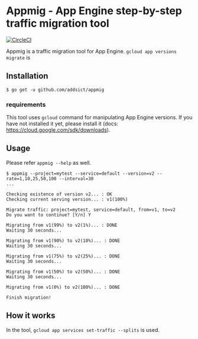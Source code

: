 # Appmig - App Engine step-by-step traffic migration tool

[![CircleCI](https://circleci.com/gh/addsict/appmig.svg?style=svg)](https://circleci.com/gh/addsict/appmig)

Appmig is a traffic migration tool for App Engine.
`gcloud app versions migrate` is 

## Installation

```
$ go get -u github.com/addsict/appmig
```

### requirements

This tool uses `gcloud` command for manipulating App Engine versions.
If you have not installed it yet, please install it (docs: https://cloud.google.com/sdk/downloads).

## Usage

Please refer `appmig --help` as well.

```
$ appmig --project=mytest --service=default --version=v2 --rate=1,10,25,50,100 --interval=30
...

Checking existence of version v2... : OK
Checking current serving version... : v1(100%)

Migrate traffic: project=mytest, service=default, from=v1, to=v2
Do you want to continue? [Y/n] Y

Migrating from v1(99%) to v2(1%)... : DONE
Waiting 30 seconds...

Migrating from v1(90%) to v2(10%)... : DONE
Waiting 30 seconds...

Migrating from v1(75%) to v2(25%)... : DONE
Waiting 30 seconds...

Migrating from v1(50%) to v2(50%)... : DONE
Waiting 30 seconds...

Migrating from v1(0%) to v2(100%)... : DONE

Finish migration!
```

## How it works

In the tool, `gcloud app services set-traffic --splits` is used.
